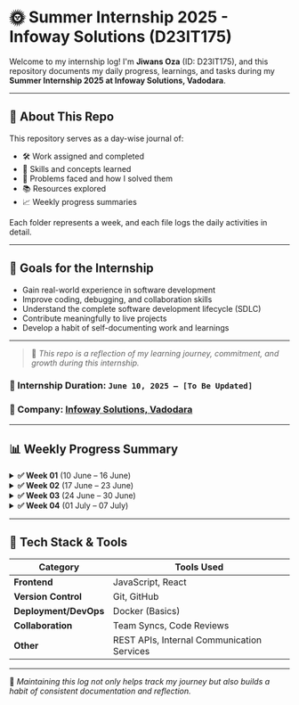 # 🌞 Summer Internship 2025 - Infoway Solutions (D23IT175)

Welcome to my internship log! I'm **Jiwans Oza** (ID: D23IT175), and this repository documents my daily progress, learnings, and tasks during my **Summer Internship 2025 at Infoway Solutions, Vadodara**.

---

## 📌 About This Repo

This repository serves as a day-wise journal of:
- 🛠️ Work assigned and completed
- 🧠 Skills and concepts learned
- 🧩 Problems faced and how I solved them
- 📚 Resources explored
- 📈 Weekly progress summaries

Each folder represents a week, and each file logs the daily activities in detail.

---

## 🚀 Goals for the Internship

- Gain real-world experience in software development
- Improve coding, debugging, and collaboration skills
- Understand the complete software development lifecycle (SDLC)
- Contribute meaningfully to live projects
- Develop a habit of self-documenting work and learnings

---

> 🧠 *This repo is a reflection of my learning journey, commitment, and growth during this internship.*

### 📅 Internship Duration: `June 10, 2025 – [To Be Updated]`  
### 🏢 Company: [Infoway Solutions, Vadodara](https://infowaysolutions.com)

---

## 📊 Weekly Progress Summary

<details>
<summary><strong>✅ Week 01</strong> (10 June – 16 June)</summary>

| Day | Date       | Summary                                                                |
|-----|------------|------------------------------------------------------------------------|
| 01  | 10-06-2025 | Cloned repo, explored existing project, understood workflow            |
| 02  | 11-06-2025 | UI setup for auto dialer & follow-up; explored Git & Docker basics     |
| 03  | 12-06-2025 | Referenced old branch; worked on follow-up tab UI & autodialer logic   |
| 04  | 13-06-2025 | Add contact + call trigger & follow-up UI                              |
| 05  | 14-06-2025 | Follow-up templates and call refinement                                |
| 06  | 15-06-2025 | Off Day                                                                 |
| 07  | 16-06-2025 | Off Day                                                                 |

🔗 [View Week 01 Logs](./week-01/)
</details>

<details>
<summary><strong>✅ Week 02</strong> (17 June – 23 June)</summary>

| Day | Date       | Summary                                                                |
|-----|------------|------------------------------------------------------------------------|
| 08  | 17-06-2025 | Bulk call logic implemented                                            |
| 09  | 18-06-2025 | Follow-up module integration                                           |
| 10  | 19-06-2025 | SMS sending + Docker documentation                                     |
| 11  | 20-06-2025 | Integrated logs module with team member's code                         |
| 12  | 21-06-2025 | Refined SMS message logic                                              |
| 13  | 22-06-2025 | Off Day                                                                 |
| 14  | 23-06-2025 | Off Day                                                                 |

🔗 [View Week 02 Logs](./week-02/)
</details>

<details>
<summary><strong>✅ Week 03</strong> (24 June – 30 June)</summary>

| Day | Date       | Summary                                                                |
|-----|------------|------------------------------------------------------------------------|
| 15  | 24-06-2025 | Parallel logic for bulk calls                                          |
| 16  | 25-06-2025 | Completed bulk call module                                             |
| 17  | 26-06-2025 | Helped Kunj with follow-up scripting                                   |
| 18  | 27-06-2025 | Dynamic call script and scheduled message integration                  |
| 19  | 28-06-2025 | Completed communication module                                         |
| 20  | 29-06-2025 | Off Day                                                                 |
| 21  | 30-06-2025 | Off Day                                                                 |

🔗 [View Week 03 Logs](./week-03/)
</details>

<details>
<summary><strong>✅ Week 04</strong> (01 July – 07 July)</summary>

| Day | Date       | Summary                                                                |
|-----|------------|------------------------------------------------------------------------|
| 22  | 01-07-2025 | Initial setup for Campaign Management (User Story 5.1)                |

🔗 [View Week 04 Logs](./week-04/)
</details>

---

## 🧰 Tech Stack & Tools

| Category         | Tools Used                         |
|------------------|------------------------------------|
| **Frontend**     | JavaScript, React                  |
| **Version Control** | Git, GitHub                     |
| **Deployment/DevOps** | Docker (Basics)              |
| **Collaboration** | Team Syncs, Code Reviews          |
| **Other**        | REST APIs, Internal Communication Services |

---

📘 _Maintaining this log not only helps track my journey but also builds a habit of consistent documentation and reflection._

